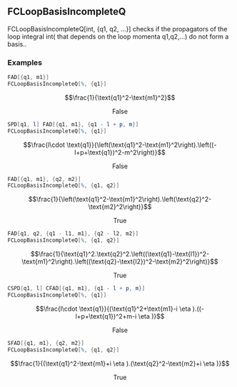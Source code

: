 ##  FCLoopBasisIncompleteQ 

FCLoopBasisIncompleteQ[int, {q1, q2, ...}] checks if the propagators of the loop integral int( that depends on the loop momenta q1,q2,...) do not form a basis..

###  Examples 

```mathematica
FAD[{q1, m1}]
FCLoopBasisIncompleteQ[%, {q1}]
```

$$\frac{1}{\text{q1}^2-\text{m1}^2}$$

$$\text{False}$$

```mathematica
SPD[q1, l] FAD[{q1, m1}, {q1 - l + p, m}]
FCLoopBasisIncompleteQ[%, {q1}]
```

$$\frac{l\cdot \text{q1}}{\left(\text{q1}^2-\text{m1}^2\right).\left((-l+p+\text{q1})^2-m^2\right)}$$

$$\text{False}$$

```mathematica
FAD[{q1, m1}, {q2, m2}]
FCLoopBasisIncompleteQ[%, {q1, q2}]
```

$$\frac{1}{\left(\text{q1}^2-\text{m1}^2\right).\left(\text{q2}^2-\text{m2}^2\right)}$$

$$\text{True}$$

```mathematica
FAD[q1, q2, {q1 - l1, m1}, {q2 - l2, m2}]
FCLoopBasisIncompleteQ[%, {q1, q2}]
```

$$\frac{1}{\text{q1}^2.\text{q2}^2.\left((\text{q1}-\text{l1})^2-\text{m1}^2\right).\left((\text{q2}-\text{l2})^2-\text{m2}^2\right)}$$

$$\text{True}$$

```mathematica
CSPD[q1, l] CFAD[{q1, m1}, {q1 - l + p, m}]
FCLoopBasisIncompleteQ[%, {q1}]
```

$$\frac{l\cdot \text{q1}}{(\text{q1}^2+\text{m1}-i \eta ).((-l+p+\text{q1})^2+m-i \eta )}$$

$$\text{False}$$

```mathematica
SFAD[{q1, m1}, {q2, m2}]
FCLoopBasisIncompleteQ[%, {q1, q2}]
```

$$\frac{1}{(\text{q1}^2-\text{m1}+i \eta ).(\text{q2}^2-\text{m2}+i \eta )}$$

$$\text{True}$$